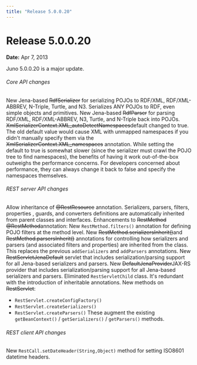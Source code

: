 ```yaml
---
title: "Release 5.0.0.20"
---
```


# Release 5.0.0.20

**Date:** Apr 7, 2013

Juno 5.0.0.20 is a major update.
###### Core API changes
New Jena-based ~~RdfSerializer~~ for serializing POJOs to RDF/XML, RDF/XML-ABBREV, N-Triple, Turtle, and N3.
Serializes ANY POJOs to RDF, even simple objects and primitives.
New Jena-based ~~RdfParser~~ for parsing RDF/XML, RDF/XML-ABBREV, N3, Turtle, and N-Triple back into POJOs.
~~XmlSerializerContext.XML_autoDetectNamespaces~~default changed to true.
The old default value would cause XML with unmapped namespaces if you didn't manually specify them via the ~~XmlSerializerContext.XML_namespaces~~ annotation.
While setting the default to true is somewhat slower (since the serializer must crawl the POJO tree to find namespaces), the benefits of having it work out-of-the-box outweighs the performance concerns.
For developers concerned about performance, they can always change it back to false and specify the namespaces themselves.	
###### REST server API changes
Allow inheritance of ~~@RestResource~~ annotation.
Serializers, parsers, filters, properties , guards, and converters definitions are automatically inherited from parent classes and interfaces.
Enhancements to ~~RestMethod @RestMethod~~annotation:
New `RestMethod.filters()` annotation for defining POJO filters at the method level.
New ~~RestMethod.serializersInherit()~~and ~~RestMethod.parsersInherit()~~ annotations for controlling how serializers and parsers (and associated filters and properties) are inherited from the class.
This replaces the previous `addSerializers` and `addParsers` annotations.
New ~~RestServletJenaDefault~~ servlet that includes serialization/parsing support for all Jena-based serializers and parsers.
New ~~DefaultJenaProvider~~JAX-RS provider that includes serialization/parsing support for all Jena-based serializers and parsers.
Eliminated `RestServletChild` class.
It's redundant with the introduction of inheritable annotations.
New methods on ~~RestServlet~~:
- `RestServlet.createConfigFactory()`
- `RestServlet.createSerializers()`
- `RestServlet.createParsers()`
These augment the existing `getBeanContext()` / `getSerializers()` / `getParsers()` methods.		
###### REST client API changes
New `RestCall.setDateHeader(String,Object)` method for setting ISO8601 datetime headers.